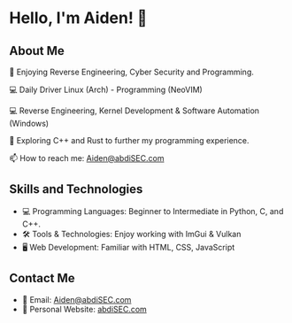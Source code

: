# Hello, I'm Aiden! 👋

## About Me
🌱 Enjoying Reverse Engineering, Cyber Security and Programming.

💻 Daily Driver Linux (Arch) - Programming (NeoVIM)

💻 Reverse Engineering, Kernel Development & Software Automation (Windows)

🤔 Exploring C++ and Rust to further my programming experience.

📫 How to reach me: Aiden@abdiSEC.com

## Skills and Technologies
- 💻 Programming Languages: Beginner to Intermediate in Python, C, and C++.
- 🛠 Tools & Technologies: Enjoy working with ImGui & Vulkan
- 🖥️ Web Development: Familiar with HTML, CSS, JavaScript

## Contact Me
- 📧 Email: Aiden@abdiSEC.com
- 🔗 Personal Website: [abdiSEC.com](http://abdisec.com)



<!---
AbdiSEC/AbdiSEC is a ✨ special ✨ repository because its `README.md` (this file) appears on your GitHub profile.
You can click the Preview link to take a look at your changes.
--->
